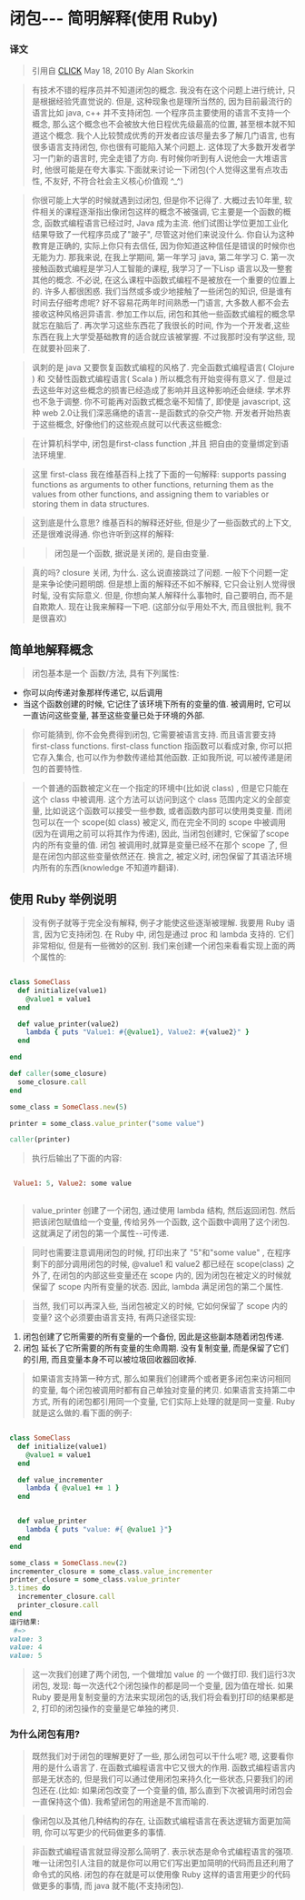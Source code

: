 # 闭包--- 简明解释(使用 Ruby)


### 译文
> 引用自 [CLICK](http://www.skorks.com/2010/05/closures-a-simple-explanation-using-ruby/) May 18, 2010  By Alan Skorkin

> 有技术不错的程序员并不知道闭包的概念. 我没有在这个问题上进行统计, 只是根据经验凭直觉说的. 但是, 这种现象也是理所当然的, 因为目前最流行的语言比如 java, c++ 并不支持闭包. 一个程序员主要使用的语言不支持一个概念, 那么这个概念也不会被放大他日程优先级最高的位置, 甚至根本就不知道这个概念.
> 我个人比较赞成优秀的开发者应该尽量去多了解几门语言, 也有很多语言支持闭包, 你也很有可能陷入某个问题上. 这体现了大多数开发者学习一门新的语言时, 完全走错了方向. 有时候你听到有人说他会一大堆语言时, 他很可能是在夸大事实.下面就来讨论一下闭包(个人觉得这里有点攻击性, 不友好, 不符合社会主义核心价值观 ^_^)

> 你很可能上大学的时候就遇到过闭包, 但是你不记得了. 大概过去10年里, 软件相关的课程逐渐指出像闭包这样的概念不被强调, 它主要是一个函数的概念, 函数式编程语言已经过时, Java 成为主流. 他们试图让学位更加工业化结果导致了一代程序员成了"跛子", 尽管这对他们来说没什么. 你自认为这种教育是正确的, 实际上你只有去信任, 因为你知道这种信任是错误的时候你也无能为力. 那我来说, 在我上学期间, 第一年学习 java, 第二年学习 C. 第一次接触函数式编程是学习人工智能的课程, 我学习了一下Lisp 语言以及一整套其他的概念. 不必说, 在这么课程中函数式编程不是被放在一个重要的位置上的. 许多人都很困惑. 我们当然或多或少地接触了一些闭包的知识, 但是谁有时间去仔细考虑呢? 好不容易花两年时间熟悉一门语言, 大多数人都不会去接收这种风格迥异语言. 参加工作以后, 闭包和其他一些函数式编程的概念早就忘在脑后了. 再次学习这些东西花了我很长的时间, 作为一个开发者,这些东西在我上大学受基础教育的适合就应该被掌握. 不过我那时没有学这些, 现在就要补回来了.

> 讽刺的是 java 又要恢复函数式编程的风格了. 完全函数式编程语言( Clojure ) 和 交替性函数式编程语言( Scala ) 所以概念有开始变得有意义了. 但是过去这些年对这些概念的损害已经造成了影响并且这种影响还会继续. 学术界也不急于调整. 你不可能再对函数式概念毫不知情了, 即使是 javascript, 这种 web 2.0让我们深恶痛绝的语言--是函数式的杂交产物. 开发者开始热衷于这些概念, 好像他们的这些观点就可以代表这些概念:


> 在计算机科学中, 闭包是first-class function ,并且 把自由的变量绑定到语法环境里. 

> 这里 first-class 我在维基百科上找了下面的一句解释:
supports passing functions as arguments to other functions, returning them as the values from other functions, and assigning them to variables or storing them in data structures.

> 这到底是什么意思? 维基百科的解释还好些, 但是少了一些函数式的上下文, 还是很难说得通. 你也许听到这样的解释:

> > 闭包是一个函数, 据说是关闭的, 是自由变量. 

> 真的吗? closure 关闭, 为什么. 这么说直接跳过了问题. 一般下个问题一定是来争论使问题明朗. 但是想上面的解释还不如不解释, 它只会让别人觉得很时髦, 没有实际意义. 但是, 你想向某人解释什么事物时, 自己要明白, 而不是自欺欺人. 现在让我来解释一下吧. (这部分似乎用处不大, 而且很批判, 我不是很喜欢)

## 简单地解释概念

> 闭包基本是一个 函数/方法, 具有下列属性:

* 你可以向传递对象那样传递它, 以后调用
* 当这个函数创建的时候, 它记住了该环境下所有的变量的值. 被调用时, 它可以一直访问这些变量, 甚至这些变量已处于环境的外部.

> 你可能猜到, 你不会免费得到闭包, 它需要被语言支持. 而且语言要支持 first-class functions. first-class function 指函数可以看成对象, 你可以把它存入集合, 也可以作为参数传递给其他函数. 正如我所说, 可以被传递是闭包的首要特性.

> 一个普通的函数被定义在一个指定的环境中(比如说 class) , 但是它只能在这个 class 中被调用. 这个方法可以访问到这个 class 范围内定义的全部变量, 比如说这个函数可以接受一些参数, 或者函数内部可以使用类变量. 而闭包可以在一个 scope(如 class) 被定义, 而在完全不同的 scope 中被调用(因为在调用之前可以将其作为传递), 因此, 当闭包创建时, 它保留了scope 内的所有变量的值.  闭包 被调用时,就算是变量已经不在那个 scope 了, 但是在闭包内部这些变量依然还在. 换言之, 被定义时, 闭包保留了其语法环境内所有的东西(knowledge 不知道咋翻译).

## 使用 Ruby 举例说明

> 没有例子就等于完全没有解释, 例子才能使这些逐渐被理解. 我要用 Ruby 语言, 因为它支持闭包.
> 在 Ruby 中, 闭包是通过 proc 和 lambda 支持的. 它们非常相似, 但是有一些微妙的区别. 我们来创建一个闭包来看看实现上面的两个属性的:

```ruby

class SomeClass
  def initialize(value1)
    @value1 = value1
  end

  def value_printer(value2)
    lambda { puts "Value1: #{@value1}, Value2: #{value2}" }
  end

end

def caller(some_closure)
  some_closure.call
end

some_class = SomeClass.new(5)

printer = some_class.value_printer("some value")

caller(printer)

```

>  执行后输出了下面的内容:

```ruby

 Value1: 5, Value2: some value
 
```

> value_printer 创建了一个闭包, 通过使用 lambda 结构, 然后返回闭包. 然后把该闭包赋值给一个变量, 传给另外一个函数, 这个函数中调用了这个闭包. 这就满足了闭包的第一个属性--可传递.

> 同时也需要注意调用闭包的时候, 打印出来了 "5"和"some value" , 在程序剩下的部分调用闭包的时候,  @value1 和 value2 都已经在 scope(class) 之外了, 在闭包的内部这些变量还在 scope 内的, 因为闭包在被定义的时候就保留了 scope 内所有变量的状态. 因此, lambda 满足闭包的第二个属性.

> 当然, 我们可以再深入些, 当闭包被定义的时候, 它如何保留了 scope 内的变量? 这个必须要由语言支持, 有两只途径实现:
1. 闭包创建了它所需要的所有变量的一个备份, 因此是这些副本随着闭包传递.
2. 闭包 延长了它所需要的所有变量的生命周期. 没有复制变量, 而是保留了它们的引用, 而且变量本身不可以被垃圾回收器回收掉.

> 如果语言支持第一种方式, 那么如果我们创建两个或者更多闭包来访问相同的变量, 每个闭包被调用时都有自己单独对变量的拷贝. 如果语言支持第二中方式, 所有的闭包都引用同一个变量, 它们实际上处理的就是同一变量. Ruby 就是这么做的.看下面的例子:

```ruby

class SomeClass
  def initialize(value1)
    @value1 = value1
  end

  def value_incrementer
    lambda { @value1 += 1 }
  end


  def value_printer
    lambda { puts "value: #{ @value1 }"}
  end
end

some_class = SomeClass.new(2)
incrementer_closure = some_class.value_incrementer
printer_closure = some_class.value_printer
3.times do 
  incrementer_closure.call
  printer_closure.call
end
运行结果: 
 #=> 
value: 3
value: 4
value: 5

```

> 这一次我们创建了两个闭包, 一个做增加 value 的 一个做打印.  我们运行3次闭包, 发现: 每一次迭代2个闭包操作的都是同一个变量, 因为值在增长. 如果 Ruby 要是用复制变量的方法来实现闭包的话,我们将会看到打印的结果都是2, 打印的闭包操作的变量是它单独的拷贝.

### 为什么闭包有用?

> 既然我们对于闭包的理解更好了一些, 那么闭包可以干什么呢? 嗯, 这要看你用的是什么语言了. 在函数式编程语言中它又很大的作用. 函数式编程语言内部是无状态的, 但是我们可以通过使用闭包来持久化一些状态,只要我们的闭包还在.(比如: 如果闭包改变了一个变量的值, 那么直到下次被调用时闭包会一直保持这个值). 我希望闭包的用途是不言而喻的. 

> 像闭包以及其他几种结构的存在, 让函数式编程语言在表达逻辑方面更加简明, 你可以写更少的代码做更多的事情.

> 非函数式编程语言就显得没那么简明了. 表示状态是命令式编程语言的强项. 唯一让闭包引人注目的就是你可以用它们写出更加简明的代码而且还利用了命令式的风格. 闭包的存在就是可以使用像 Ruby 这样的语言用更少的代码做更多的事情, 而 java 就不能(不支持闭包).
